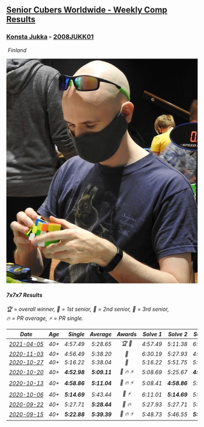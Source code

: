 <style>table {white-space: nowrap;}</style>
<link rel="stylesheet" type="text/css" href="/scw-comp/css/flags.css" />

## [Senior Cubers Worldwide - Weekly Comp Results](/scw-comp/results/)
### [Konsta Jukka](README.md) - [2008JUKK01](https://www.worldcubeassociation.org/persons/2008JUKK01?event=777)

<i class="flag flag-FI" />&nbsp;Finland

![Konsta Jukka](1598884731.jpg)

#### 7x7x7 Results

<span style="white-space: nowrap;">🏆 = overall winner</span>, <span style="white-space: nowrap;">🥇 = 1st senior</span>, <span style="white-space: nowrap;">🥈 = 2nd senior</span>, <span style="white-space: nowrap;">🥉 = 3rd senior</span>, <span style="white-space: nowrap;">🔥 = PR average</span>, <span style="white-space: nowrap;">⚡ = PR single</span>.

| Date | Age | Single | Average | Awards | Solve 1 | Solve 2 | Solve 3 | Video |
| :--: | :--: | --: | --: | :--: | --: | --: | --: | :-- |
| [2021-04-05](../../results/2021-04-05/777.md) | 40+ | 4:57.49 | 5:28.65 | 🏆 🥇 | 4:57.49 | 5:11.38 | 6:17.09 | [Desktop](https://www.facebook.com/events/2619499895016321/permalink/2629102137389430) / [Mobile](https://m.facebook.com/events/2619499895016321?view=permalink&id=2629102137389430) |
| [2020-11-03](../../results/2020-11-03/777.md) | 40+ | 4:56.49 | 5:38.20 | 🥈 | 6:30.19 | 5:27.93 | 4:56.49 | [Desktop](https://www.facebook.com/events/391709741873523/permalink/396415791402918) / [Mobile](https://m.facebook.com/events/391709741873523?view=permalink&id=396415791402918) |
| [2020-10-27](../../results/2020-10-27/777.md) | 40+ | 5:16.22 | 5:38.04 | 🥈 | 5:16.22 | 5:51.75 | 5:46.15 | [Desktop](https://www.facebook.com/events/1621959871298390/permalink/1627563280738049) / [Mobile](https://m.facebook.com/events/1621959871298390?view=permalink&id=1627563280738049) |
| [2020-10-20](../../results/2020-10-20/777.md) | 40+ | **4:52.98** | **5:09.11** | 🥈 🔥 ⚡ | 5:08.69 | 5:25.67 | **4:52.98** | [Desktop](https://www.facebook.com/events/758279974902955/permalink/762043601193259) / [Mobile](https://m.facebook.com/events/758279974902955?view=permalink&id=762043601193259) |
| [2020-10-13](../../results/2020-10-13/777.md) | 40+ | **4:58.86** | **5:11.04** | 🥈 🔥 ⚡ | 5:08.41 | **4:58.86** | 5:25.86 | [Desktop](https://www.facebook.com/events/746942356162446/permalink/750806899109325) / [Mobile](https://m.facebook.com/events/746942356162446?view=permalink&id=750806899109325) |
| [2020-10-06](../../results/2020-10-06/777.md) | 40+ | **5:14.69** | 5:43.44 | 🥈 ⚡ | 6:11.01 | **5:14.69** | 5:44.62 | [Desktop](https://www.facebook.com/events/2766581680255939/permalink/2770168873230553) / [Mobile](https://m.facebook.com/events/2766581680255939?view=permalink&id=2770168873230553) |
| [2020-09-22](../../results/2020-09-22/777.md) | 40+ | 5:27.71 | **5:28.44** | 🥈 🔥 | 5:27.93 | 5:27.71 | 5:29.67 | [Desktop](https://www.facebook.com/events/342541897161786/permalink/345665523516090) / [Mobile](https://m.facebook.com/events/342541897161786?view=permalink&id=345665523516090) |
| [2020-09-15](../../results/2020-09-15/777.md) | 40+ | **5:22.88** | **5:39.39** | 🥉 🔥 ⚡ | 5:48.73 | 5:46.55 | **5:22.88** | [Desktop](https://www.facebook.com/events/655903882008117/permalink/662009514730887) / [Mobile](https://m.facebook.com/events/655903882008117?view=permalink&id=662009514730887) |


<!-- Global site tag (gtag.js) - Google Analytics -->
<script async src="https://www.googletagmanager.com/gtag/js?id=UA-86348435-3"></script>
<script>window.dataLayer = window.dataLayer || []; function gtag() {dataLayer.push(arguments);} gtag('js', new Date()); gtag('config', 'UA-86348435-3');</script>
